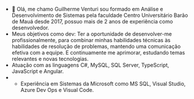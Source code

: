- 👋 Olá, me chamo Guilherme Venturi sou formado em Análise e Desenvolvimento de Sistemas pela faculdade Centro Universitário Barão de Mauá desde 2017, possuo mais de 2 anos de experiência como desenvolvedor.
- Meus objetivos como dev: Ter a oportunidade de desenvolver-me profissionalmente, para combinar minhas habilidades técnicas às habilidades de resolução de problemas, mantendo uma comunicação efetiva com a equipe.
E continuamente me aprimorar, estudando temas relevantes e novas tecnologias.
- Atuação com as linguagens C#, MySQL, SQL Server, TypeScript, JavaScript e Angular.
- - Experiência em Sistemas da Microsoft como MS SQL, Visual Studio, Azure Dev Ops e Visual Code.
